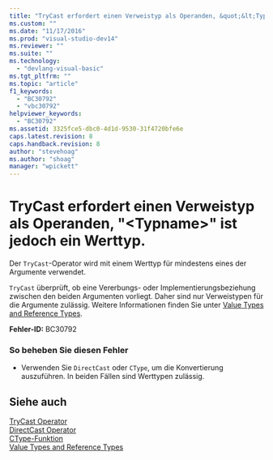 ```yaml
---
title: "TryCast erfordert einen Verweistyp als Operanden, &quot;&lt;Typname&gt;&quot; ist jedoch ein Werttyp. | Microsoft Docs"
ms.custom: ""
ms.date: "11/17/2016"
ms.prod: "visual-studio-dev14"
ms.reviewer: ""
ms.suite: ""
ms.technology: 
  - "devlang-visual-basic"
ms.tgt_pltfrm: ""
ms.topic: "article"
f1_keywords: 
  - "BC30792"
  - "vbc30792"
helpviewer_keywords: 
  - "BC30792"
ms.assetid: 3325fce5-dbc0-4d1d-9530-31f4720bfe6e
caps.latest.revision: 8
caps.handback.revision: 8
author: "stevehoag"
ms.author: "shoag"
manager: "wpickett"
---
```

# TryCast erfordert einen Verweistyp als Operanden, &quot;&lt;Typname&gt;&quot; ist jedoch ein Werttyp.
Der `TryCast`\-Operator wird mit einem Werttyp für mindestens eines der Argumente verwendet.  
  
 `TryCast` überprüft, ob eine Vererbungs\- oder Implementierungsbeziehung zwischen den beiden Argumenten vorliegt. Daher sind nur Verweistypen für die Argumente zulässig. Weitere Informationen finden Sie unter [Value Types and Reference Types](../../visual-basic/programming-guide/language-features/data-types/value-types-and-reference-types.md).  
  
 **Fehler\-ID:** BC30792  
  
### So beheben Sie diesen Fehler  
  
-   Verwenden Sie `DirectCast` oder `CType`, um die Konvertierung auszuführen. In beiden Fällen sind Werttypen zulässig.  
  
## Siehe auch  
 [TryCast Operator](../../visual-basic/language-reference/operators/trycast-operator.md)   
 [DirectCast Operator](../../visual-basic/language-reference/operators/directcast-operator.md)   
 [CType\-Funktion](../../visual-basic/language-reference/functions/ctype-function.md)   
 [Value Types and Reference Types](../../visual-basic/programming-guide/language-features/data-types/value-types-and-reference-types.md)